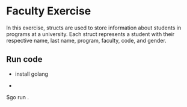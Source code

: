 # Faculty Exercise

In this exercise, structs are used to store information about students in programs at a university. Each struct represents a student with their respective name, last name, program, faculty, code, and gender.


## Run code
- install golang
- ```
$go run .
```

